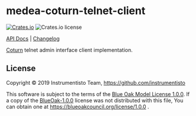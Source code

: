 medea-coturn-telnet-client
===========

[![Crates.io](https://img.shields.io/crates/v/medea-coturn-telnet-client)](https://crates.io/crates/medea-coturn-telnet-client)
![Crates.io license](https://img.shields.io/crates/l/medea-coturn-telnet-client)

[API Docs](https://docs.rs/medea-coturn-telnet-client) |
[Changelog](https://github.com/instrumentisto/medea/blob/master/crates/medea-coturn-telnet-client/CHANGELOG.md)

[Coturn] telnet admin interface client implementation.




## License

Copyright © 2019 Instrumentisto Team, https://github.com/instrumentisto

This software is subject to the terms of the [Blue Oak Model License 1.0.0](https://github.com/instrumentisto/medea/blob/master/proto/control-api/LICENSE.md). If a copy of the [BlueOak-1.0.0](https://spdx.org/licenses/BlueOak-1.0.0.html) license was not distributed with this file, You can obtain one at https://blueoakcouncil.org/license/1.0.0 .




[Coturn]: https://github.com/coturn/coturn
